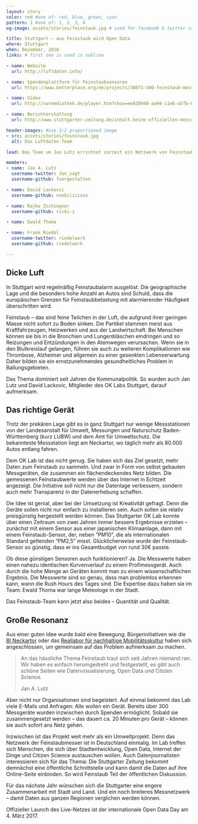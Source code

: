 ```yaml
---
layout: story
color: red #one of: red, blue, green, cyan
pattern: 1 #one of: 1, 2, 3, 4
og-image: assets/stories/feinstaub.jpg # used for facebook & twitter card

title: Stuttgart – aus Feinstaub wird Open Data
where: Stuttgart
when: Dezember, 2016
links: # first one is used in subline

- name: Website
  url: http://luftdaten.info/

- name: Spendenplattform für Feinstaubsensoren
  url: https://www.betterplace.org/de/projects/38071-300-feinstaub-messgerate

- name: Video
  url: http://swrmediathek.de/player.htm?show=ee820940-aa94-11e6-a5fb-005056a10824

- name: Berichterstattung
  url: http://www.stuttgarter-zeitung.de/inhalt.keine-offiziellen-messstationen-in-stuttgart-nord-feinstaub-messen-selbst-gemacht.html

header-images: #use 3:2 proportioned image
- src: assets/stories/feinstaub.jpg
  alt: Das Luftdaten Team

lead: Das Team um Jan Lutz errichtet zurzeit ein Netzwerk von Feinstaub-Sensoren in Stuttgart. Das soll die Datenlage verbessern und somit die Diskussion über das Umwelt- und Gesundheitsproblem besser informieren.

members:
- name: Jan A. Lutz
  username-twitter: Jan_sagt
  username-github: fuergestalten

- name: David Lackovic
  username-github: noobilicious

- name: Rajko Zschiegner
  username-github: ricki-z

- name: Ewald Thoma

- name: Frank Riedel
  username-twitter: riedelwerk
  username-github: riedelwerk

---
```


## Dicke Luft

In Stuttgart wird regelmäßig Feinstaubalarm ausgelöst. Die geographische Lage und die besonders hohe Anzahl an Autos sind Schuld, dass die europäischen Grenzen für Feinstaubbelastung mit alarmierender Häufigkeit überschritten wird.

Feinstaub – das sind feine Teilchen in der Luft, die aufgrund ihrer geringen Masse nicht sofort zu Boden sinken. Die Partikel stammen meist aus Kraftfahrzeugen, Heizwerken und aus der Landwirtschaft. Bei Menschen können sie bis in die Bronchien und Lungenbläschen eindringen und so Reizungen und Entzündungen in den Atemwegen verursachen. Wenn sie in den Blutkreislauf gelangen, führen sie auch zu weiteren Komplikationen wie Thrombose, Alzheimer und allgemein zu einer gesenkten Lebenserwartung. Daher bilden sie ein ernstzunehmendes gesundheitliches Problem in Ballungsgebieten.

Das Thema dominiert seit Jahren die Kommunalpolitik. So wurden auch Jan Lutz und David Lackovic, Mitglieder des OK Labs Stuttgart, darauf aufmerksam.

## Das richtige Gerät

Trotz der prekären Lage gibt es in ganz Stuttgart nur wenige Messstationen von der Landesanstalt für Umwelt, Messungen und Naturschutz Baden-Württemberg (kurz LUBW) und dem Amt für Umweltschutz. Die bekannteste Messstation liegt am Neckartor, wo täglich mehr als 80.000 Autos entlang fahren.

Dem OK Lab ist das nicht genug. Sie haben sich das Ziel gesetzt, mehr Daten zum Feinstaub zu sammeln. Und zwar in Form von selbst gebauten Messgeräten, die zusammen ein flächendeckendes Netz bilden. Die gemessenen Feinstaubwerte werden über das Internet in Echtzeit angezeigt. Die Initiative soll nicht nur die Datenlage verbessern, sondern auch mehr Transparenz in der Datenerhebung schaffen.

<!-- <img style="float: right;" src="/assets/stories/basteln.jpg" width="40%" alt="das gemeinsame Basteln"> -->

Die Idee ist genial, aber bei der Umsetzung ist Kreativität gefragt. Denn die Geräte sollen nicht nur einfach zu installieren sein. Auch sollen sie relativ preisgünstig hergestellt werden können. Das Stuttgarter OK Lab konnte über einen Zeitraum von zwei Jahren immer bessere Ergebnisse erzielen – zunächst mit einem Sensor aus einer japanischen Klimaanlage, dann mit einem Feinstaub-Sensor, der, neben “PM10”, die als internationalen Standard geltenden “PM2,5” misst. Glücklicherweise wurde der Feinstaub-Sensor so günstig, dass er ins Gesamtbudget von rund 30€ passte.

Ob diese günstigen Sensoren auch funktionieren? Ja. Die Messwerte haben einen nahezu identischen Kurvenverlauf zu einem Profimessgerät. Auch durch die hohe Menge an Geräten kommt man zu einem wissenschaftlichen Ergebnis. Die Messwerte sind so genau, dass man problemlos erkennen kann, wann die Rush Hours des Tages sind. Die Expertise dazu haben sie im Team: Ewald Thoma war lange Meteologe in der Stadt.

Das Feinstaub-Team kann jetzt also beides – Quantität und Qualität.

## Große Resonanz

Aus einer guten Idee wurde bald eine Bewegung. Bürgerinitiativen wie die [BI Neckartor]( https://bineckartor.wordpress.com/) oder das [Reallabor für nachhaltige Mobilitätsskultur](http://www.uni-stuttgart.de/reallabor-nachhaltige-mobilitaetskultur) haben sich angeschlossen, um gemeinsam auf das Problem aufmerksam zu machen.

<blockquote>
<p>An das hässliche Thema Feinstaub traut sich seit Jahren niemand ran. Wir haben es einfach herumgedreht und festgestellt, es gibt auch schöne Seiten wie Datenvisualisierung, Open Data und Citizen Science.</p>
<footer>Jan A. Lutz</footer>
</blockquote>

Aber nicht nur Organisationen sind begeistert. Auf einmal bekommt das Lab viele E-Mails und Anfragen: Alle wollen ein Gerät. Bereits über 300 Messgeräte wurden inzwischen durch Spenden ermöglicht. Sobald sie zusammengesetzt werden – das dauert ca. 20 Minuten pro Gerät – können sie auch sofort ans Netz gehen.

Inzwischen ist das Projekt weit mehr als ein Umweltprojekt. Denn das Netzwerk der Feinstaubmesser ist in Deutschland einmalig. Im Lab treffen sich Menschen, die sich über Stadtentwicklung, Open Data, Internet der Dinge und Citizen Science austauschen wollen. Auch Datenjournalisten interessieren sich für das Thema: Die Stuttgarter Zeitung bekommt demnächst eine öffentliche Schnittstelle und kann damit die Daten auf ihre Online-Seite einbinden. So wird Feinstaub Teil der öffentlichen Diskussion.

Für das nächste Jahr wünschen sich die Stuttgarter eine engere Zusammenarbeit mit Stadt und Land. Und ein noch breiteres Messnetzwerk – damit Daten aus ganzen Regionen verglichen werden können.

Offizieller Launch des Live-Netzes ist der internationale Open Data Day am 4. März 2017.
